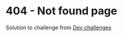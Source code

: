 # 404 - Not found page

Solution to challenge from [Dev challenges](https://devchallenges.io/challenges/wBunSb7FPrIepJZAg0sY)